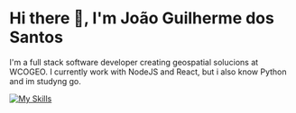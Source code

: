 # Hi there 👋, I'm João Guilherme dos Santos
I'm a full stack software developer creating geospatial solucions at WCOGEO. I currently work with NodeJS and React, but i also know Python and im studyng go.

[![My Skills](https://skillicons.dev/icons?i=react,nodejs,nestjs,python,fastapi,go,docker,postgres)](https://skillicons.dev)
